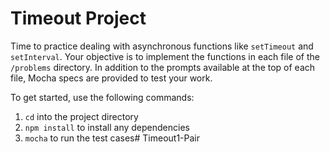# Timeout Project

Time to practice dealing with asynchronous functions like `setTimeout` and 
`setInterval`. Your objective is to implement the functions in each file
of the `/problems` directory. In addition to the prompts available at the 
top of each file, Mocha specs are provided to test your work.

To get started, use the following commands:

1. `cd` into the project directory
2. `npm install` to install any dependencies
3. `mocha` to run the test cases# Timeout1-Pair
